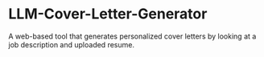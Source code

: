 # LLM-Cover-Letter-Generator
A web-based tool that generates personalized cover letters by looking at a job description and uploaded resume.
